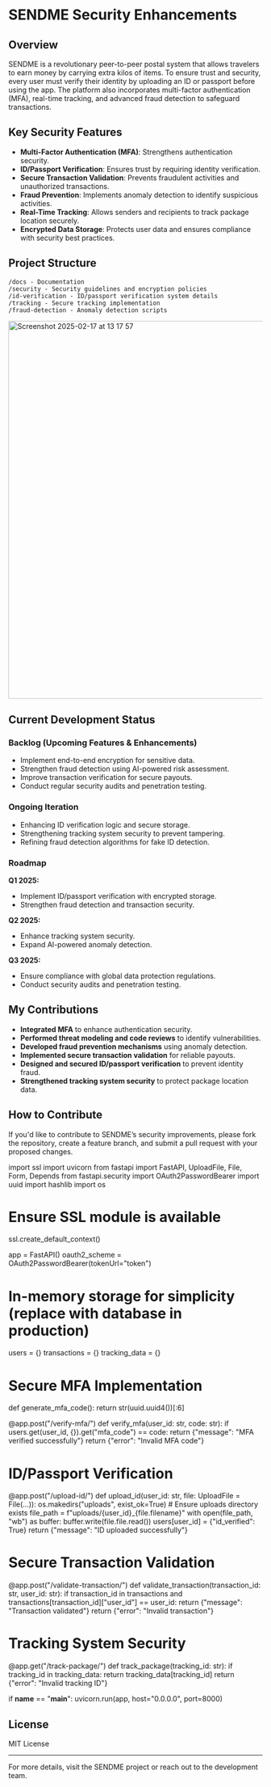 # SENDME Security Enhancements

## Overview
SENDME is a revolutionary peer-to-peer postal system that allows travelers to earn money by carrying extra kilos of items. To ensure trust and security, every user must verify their identity by uploading an ID or passport before using the app. The platform also incorporates multi-factor authentication (MFA), real-time tracking, and advanced fraud detection to safeguard transactions.

## Key Security Features
- **Multi-Factor Authentication (MFA)**: Strengthens authentication security.
- **ID/Passport Verification**: Ensures trust by requiring identity verification.
- **Secure Transaction Validation**: Prevents fraudulent activities and unauthorized transactions.
- **Fraud Prevention**: Implements anomaly detection to identify suspicious activities.
- **Real-Time Tracking**: Allows senders and recipients to track package location securely.
- **Encrypted Data Storage**: Protects user data and ensures compliance with security best practices.

## Project Structure
```
/docs - Documentation
/security - Security guidelines and encryption policies
/id-verification - ID/passport verification system details
/tracking - Secure tracking implementation
/fraud-detection - Anomaly detection scripts
```

<img width="748" alt="Screenshot 2025-02-17 at 13 17 57" src="https://github.com/user-attachments/assets/97128c10-8401-421a-a7ba-47d9b279caa5" />

## Current Development Status
### **Backlog (Upcoming Features & Enhancements)**
- Implement end-to-end encryption for sensitive data.
- Strengthen fraud detection using AI-powered risk assessment.
- Improve transaction verification for secure payouts.
- Conduct regular security audits and penetration testing.

### **Ongoing Iteration**
- Enhancing ID verification logic and secure storage.
- Strengthening tracking system security to prevent tampering.
- Refining fraud detection algorithms for fake ID detection.

### **Roadmap**
**Q1 2025:**
- Implement ID/passport verification with encrypted storage.
- Strengthen fraud detection and transaction security.

**Q2 2025:**
- Enhance tracking system security.
- Expand AI-powered anomaly detection.

**Q3 2025:**
- Ensure compliance with global data protection regulations.
- Conduct security audits and penetration testing.

## My Contributions
- **Integrated MFA** to enhance authentication security.
- **Performed threat modeling and code reviews** to identify vulnerabilities.
- **Developed fraud prevention mechanisms** using anomaly detection.
- **Implemented secure transaction validation** for reliable payouts.
- **Designed and secured ID/passport verification** to prevent identity fraud.
- **Strengthened tracking system security** to protect package location data.

## How to Contribute
If you'd like to contribute to SENDME’s security improvements, please fork the repository, create a feature branch, and submit a pull request with your proposed changes.


import ssl
import uvicorn
from fastapi import FastAPI, UploadFile, File, Form, Depends
from fastapi.security import OAuth2PasswordBearer
import uuid
import hashlib
import os

# Ensure SSL module is available
ssl.create_default_context()

app = FastAPI()
oauth2_scheme = OAuth2PasswordBearer(tokenUrl="token")

# In-memory storage for simplicity (replace with database in production)
users = {}
transactions = {}
tracking_data = {}

# Secure MFA Implementation
def generate_mfa_code():
    return str(uuid.uuid4())[:6]

@app.post("/verify-mfa/")
def verify_mfa(user_id: str, code: str):
    if users.get(user_id, {}).get("mfa_code") == code:
        return {"message": "MFA verified successfully"}
    return {"error": "Invalid MFA code"}

# ID/Passport Verification
@app.post("/upload-id/")
def upload_id(user_id: str, file: UploadFile = File(...)):
    os.makedirs("uploads", exist_ok=True)  # Ensure uploads directory exists
    file_path = f"uploads/{user_id}_{file.filename}"
    with open(file_path, "wb") as buffer:
        buffer.write(file.file.read())
    users[user_id] = {"id_verified": True}
    return {"message": "ID uploaded successfully"}

# Secure Transaction Validation
@app.post("/validate-transaction/")
def validate_transaction(transaction_id: str, user_id: str):
    if transaction_id in transactions and transactions[transaction_id]["user_id"] == user_id:
        return {"message": "Transaction validated"}
    return {"error": "Invalid transaction"}

# Tracking System Security
@app.get("/track-package/")
def track_package(tracking_id: str):
    if tracking_id in tracking_data:
        return tracking_data[tracking_id]
    return {"error": "Invalid tracking ID"}

if __name__ == "__main__":
    uvicorn.run(app, host="0.0.0.0", port=8000)


## License
MIT License

---

For more details, visit the SENDME project or reach out to the development team.
